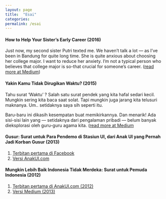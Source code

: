 ```yaml
---
layout: page
title:  "Esai"
categories:
permalink: /esai
---
```


#### How to Help Your Sister’s Early Career (2016)

Just now, my second sister Putri texted me. We haven’t talk a lot — as I’ve been in Bandung for quite long time. She is quite anxious about choosing her college major. I want to reduce her anxiety. I’m not a typical person who believes that college major is so-that crucial for someone’s career. ([read more at Medium](https://medium.com/jurnal-rizky-syaiful/how-to-help-your-sisters-early-career-cdbf66fef8c6))

#### Yakin Kamu Tidak Dirugikan Waktu? (2015)

Tahu surat ‘Waktu’ ? Salah satu surat pendek yang kita hafal sedari kecil. Mungkin sering kita baca saat solat. Tapi mungkin juga jarang kita telusuri maknanya. Um.. setidaknya saya sih seperti itu.

Baru-baru ini dikasih kesempatan buat memikirkannya. Dan menarik! Ada sisi-sisi lain yang — setidaknya dari pengalaman pribadi — belum banyak dieksplorasi oleh guru-guru agama kita. ([read more at Medium](https://medium.com/jurnal-rizky-syaiful/yakin-kamu-tidak-dirugikan-waktu-e63d184409a9)

#### Gusur: Surat untuk Para Pendemo di Stasiun UI, dari Anak UI yang Pernah Jadi Korban Gusur (2013)

1. [Terbitan pertama di Facebook](https://www.facebook.com/rizky.syaiful/posts/10200400285744529)
2. [Versi AnakUI.com](https://www.anakui.com/gusur-surat-untuk-para-pendemo-di-stasiun-ui-dari-anak-ui-yang-pernah-jadi-korban-gusur/)

#### Mungkin Lebih Baik Indonesia Tidak Merdeka: Surat untuk Pemuda Indonesia (2012)

1. [Terbitan pertama di AnakUI.com (2012)](https://www.anakui.com/mungkin-lebih-baik-indonesia-tidak-merdeka-surat-untuk-pemuda-indonesia/)
2. [Versi Medium (2013)](https://medium.com/indonesia-raya/mungkin-lebih-baik-indonesia-tidak-merdeka-90f92f781582)

